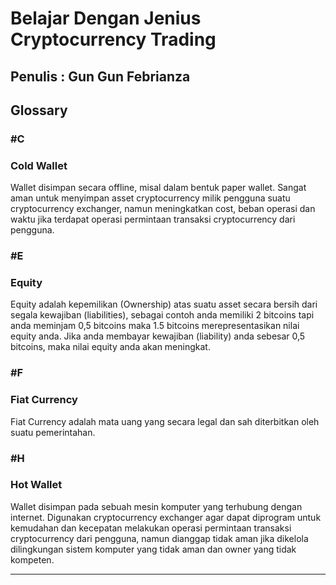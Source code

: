 # Belajar Dengan Jenius Cryptocurrency Trading

## Penulis : Gun Gun Febrianza

## Glossary

### #C

### Cold Wallet

Wallet disimpan secara offline, misal dalam bentuk paper wallet.  Sangat aman untuk menyimpan asset cryptocurrency milik pengguna suatu cryptocurrency exchanger, namun meningkatkan cost, beban operasi dan waktu jika terdapat operasi permintaan transaksi cryptocurrency dari pengguna.

### #E

### Equity

Equity adalah kepemilikan (Ownership) atas suatu asset secara bersih dari segala kewajiban (liabilities), sebagai contoh anda memiliki 2 bitcoins tapi anda meminjam 0,5 bitcoins maka 1.5 bitcoins merepresentasikan nilai equity anda. Jika anda membayar kewajiban (liability) anda sebesar 0,5 bitcoins, maka nilai equity anda akan meningkat.

### #F

### Fiat Currency

Fiat Currency adalah mata uang yang secara legal dan sah diterbitkan oleh suatu pemerintahan.

### #H

### Hot Wallet

Wallet disimpan pada sebuah mesin komputer yang terhubung dengan internet. Digunakan cryptocurrency exchanger agar dapat diprogram untuk kemudahan dan kecepatan melakukan operasi permintaan transaksi cryptocurrency dari pengguna, namun dianggap tidak aman jika dikelola dilingkungan sistem komputer yang tidak aman dan owner yang tidak kompeten.

---------------------

